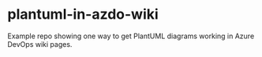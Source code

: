 # plantuml-in-azdo-wiki
Example repo showing one way to get PlantUML diagrams working in Azure DevOps wiki pages.
